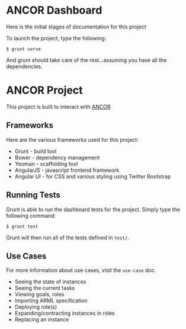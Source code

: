 # ANCOR Dashboard

Here is the initial stages of documentation for this project

To launch the project, type the following:

    $ grunt serve

And grunt should take care of the rest...assuming you have all the dependencies.

# ANCOR Project

This project is built to interact with [ANCOR](https://github.com/arguslab/ancor)

## Frameworks

Here are the various frameworks used for this project:

- Grunt - build tool
- Bower - dependency management
- Yeoman - scaffolding tool
- AngularJS - javascript frontend framework
- Angular UI - for CSS and various styling using Twitter Bootstrap

## Running Tests

Grunt is able to run the dashboard tests for the project. Simply type the following command:

    $ grunt test

Grunt will then run all of the tests defined in `test/`.

## Use Cases

For more information about use cases, visit the `use-case` doc.

- Seeing the state of instances
- Seeing the current tasks
- Viewing goals, roles
- Importing ARML specification
- Deploying role(s)
- Expanding/contracting instances in roles
- Replacing an instance
